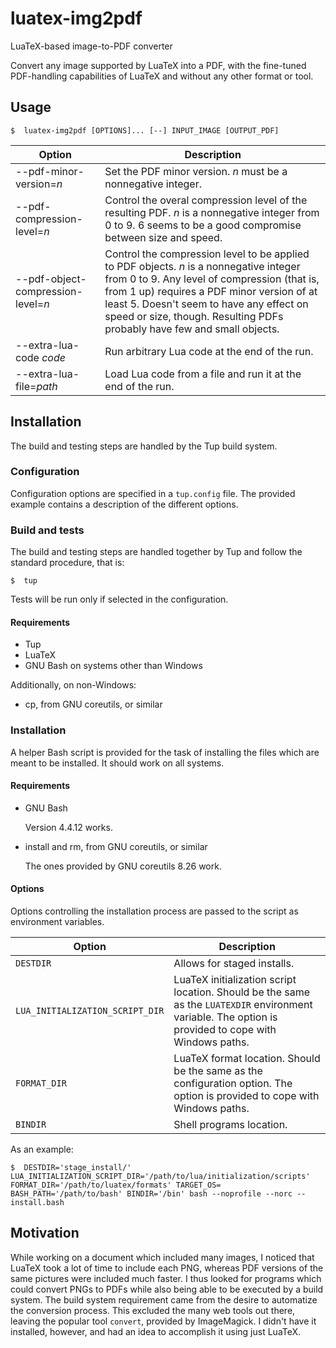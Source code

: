 # luatex-img2pdf
LuaTeX-based image-to-PDF converter

Convert any image supported by LuaTeX into a PDF, with the fine-tuned PDF-handling capabilities of LuaTeX and without any other format or tool.


##  Usage

    $  luatex-img2pdf [OPTIONS]... [--] INPUT_IMAGE [OUTPUT_PDF]

| Option                              | Description
| ----------------------------------- | -------------------------------------------------------------------------------
| --pdf-minor-version=_n_             | Set the PDF minor version. _n_ must be a nonnegative integer.
| --pdf-compression-level=_n_         | Control the overal compression level of the resulting PDF. _n_ is a nonnegative integer from 0 to 9. 6 seems to be a good compromise between size and speed.
| --pdf-object-compression-level=_n_  | Control the compression level to be applied to PDF objects. _n_ is a nonnegative integer from 0 to 9. Any level of compression (that is, from 1 up) requires a PDF minor version of at least 5. Doesn't seem to have any effect on speed or size, though. Resulting PDFs probably have few and small objects.
| --extra-lua-code _code_             | Run arbitrary Lua code at the end of the run.
| --extra-lua-file=_path_             | Load Lua code from a file and run it at the end of the run.


##  Installation

The build and testing steps are handled by the Tup build system.

###  Configuration
Configuration options are specified in a `tup.config` file. The provided example contains a description of the different options.

###  Build and tests
The build and testing steps are handled together by Tup and follow the standard procedure, that is:

    $  tup

Tests will be run only if selected in the configuration.

####  Requirements

 -  Tup
 -  LuaTeX
 -  GNU Bash on systems other than Windows

Additionally, on non-Windows:

 -  cp, from GNU coreutils, or similar

###  Installation

A helper Bash script is provided for the task of installing the files which are meant to be installed. It should work on all systems.

####  Requirements

 -  GNU Bash

	Version 4.4.12 works.

 -  install and rm, from GNU coreutils, or similar

	The ones provided by GNU coreutils 8.26 work.

####  Options
Options controlling the installation process are passed to the script as environment variables.

| Option                           | Description
| -------------------------------- | -------------------------------------------------------------------------------
| `DESTDIR`                        | Allows for staged installs.
| `LUA_INITIALIZATION_SCRIPT_DIR`  | LuaTeX initialization script location. Should be the same as the `LUATEXDIR` environment variable. The option is provided to cope with Windows paths.
| `FORMAT_DIR`                     | LuaTeX format location. Should be the same as the configuration option. The option is provided to cope with Windows paths.
| `BINDIR`                         | Shell programs location.

As an example:

    $  DESTDIR='stage_install/' LUA_INITIALIZATION_SCRIPT_DIR='/path/to/lua/initialization/scripts' FORMAT_DIR='/path/to/luatex/formats' TARGET_OS= BASH_PATH='/path/to/bash' BINDIR='/bin' bash --noprofile --norc -- install.bash


##  Motivation

While working on a document which included many images, I noticed that LuaTeX took a lot of time to include each PNG, whereas PDF versions of the same pictures were included much faster. I thus looked for programs which could convert PNGs to PDFs while also being able to be executed by a build system. The build system requirement came from the desire to automatize the conversion process. This excluded the many web tools out there, leaving the popular tool `convert`, provided by ImageMagick. I didn't have it installed, however, and had an idea to accomplish it using just LuaTeX.